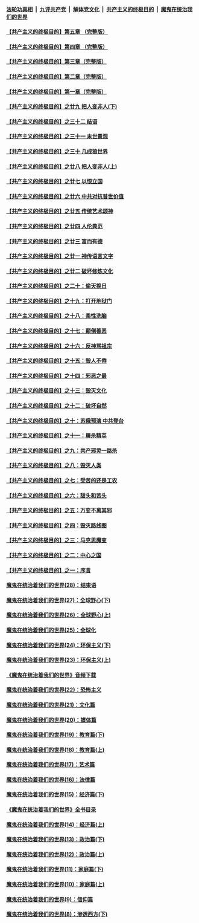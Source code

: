 ####  [法轮功真相](../../../../basic/blob/master/README.md?t=08161700) &nbsp;|&nbsp; [九评共产党](../../../../9ping.md/blob/master/README.md?t=08161700) &nbsp;|&nbsp; [解体党文化](../../../../jtdwh.md/blob/master/README.md?t=08161700)  &nbsp;|&nbsp; [共产主义的终极目的](../../../../gczydzjmd.md/blob/master/README.md?t=08161700) &nbsp;|&nbsp; [魔鬼在统治我们的世界](../../../../mgztzwmdsj.md/blob/master/README.md?t=08161700) 

#### [【共产主义的终极目的】第五章 （完整版）](../pages/nsc422/n11428912.md?t=08161700) 

#### [【共产主义的终极目的】第四章 （完整版）](../pages/nsc422/n11428907.md?t=08161700) 

#### [【共产主义的终极目的】第三章（完整版）](../pages/nsc422/n11428848.md?t=08161700) 

#### [【共产主义的终极目的】第二章（完整版）](../pages/nsc422/n11428831.md?t=08161700) 

#### [【共产主义的终极目的】第一章（完整版）](../pages/nsc422/n11417651.md?t=08161700) 

#### [【共产主义的终极目的】之廿九 把人变非人(下)](../pages/nsc422/n11344140.md?t=08161700) 

#### [【共产主义的终极目的】之三十二 结语](../pages/nsc422/n11360535.md?t=08161700) 

#### [【共产主义的终极目的】之三十一 末世景观](../pages/nsc422/n11351129.md?t=08161700) 

#### [【共产主义的终极目的】之三十 几成狼世界](../pages/nsc422/n11348280.md?t=08161700) 

#### [【共产主义的终极目的】之廿八 把人变非人(上)](../pages/nsc422/n11340492.md?t=08161700) 

#### [【共产主义的终极目的】之廿七 以恨立国](../pages/nsc422/n11336944.md?t=08161700) 

#### [【共产主义的终极目的】之廿六 中共对抗普世价值](../pages/nsc422/n11324785.md?t=08161700) 

#### [【共产主义的终极目的】之廿五 传统艺术颂神](../pages/nsc422/n11296396.md?t=08161700) 

#### [【共产主义的终极目的】之廿四 人伦典范](../pages/nsc422/n11296397.md?t=08161700) 

#### [【共产主义的终极目的】之廿三 富而有德](../pages/nsc422/n11283598.md?t=08161700) 

#### [【共产主义的终极目的】之廿一 神传语言文字](../pages/nsc422/n11263265.md?t=08161700) 

#### [【共产主义的终极目的】之廿二 破坏修炼文化](../pages/nsc422/n11245728.md?t=08161700) 

#### [【共产主义的终极目的】之二十：偷天换日](../pages/nsc422/n11238846.md?t=08161700) 

#### [【共产主义的终极目的】之十九：打开地狱门](../pages/nsc422/n11206376.md?t=08161700) 

#### [【共产主义的终极目的】之十八：柔性洗脑](../pages/nsc422/n11199994.md?t=08161700) 

#### [【共产主义的终极目的】之十七：颠倒善恶](../pages/nsc422/n11179782.md?t=08161700) 

#### [【共产主义的终极目的】之十六：反神骂祖宗](../pages/nsc422/n11166798.md?t=08161700) 

#### [【共产主义的终极目的】之十五：毁人不倦](../pages/nsc422/n11166792.md?t=08161700) 

#### [【共产主义的终极目的】之十四：邪恶之最](../pages/nsc422/n11150249.md?t=08161700) 

#### [【共产主义的终极目的】之十三：毁灭文化](../pages/nsc422/n11135227.md?t=08161700) 

#### [【共产主义的终极目的】之十二：破坏自然](../pages/nsc422/n11135214.md?t=08161700) 

#### [【共产主义的终极目的】之十：苏俄预演 中共登台](../pages/nsc422/n11118424.md?t=08161700) 

#### [【共产主义的终极目的】之十一：屠杀精英](../pages/nsc422/n11118442.md?t=08161700) 

#### [【共产主义的终极目的】之九：共产邪灵一路杀](../pages/nsc422/n11114139.md?t=08161700) 

#### [【共产主义的终极目的】之八：毁灭人类](../pages/nsc422/n11108503.md?t=08161700) 

#### [【共产主义的终极目的】之七：受苦的还是工农](../pages/nsc422/n11101809.md?t=08161700) 

#### [【共产主义的终极目的】之六：甜头和苦头](../pages/nsc422/n11096971.md?t=08161700) 

#### [【共产主义的终极目的】之五：万变不离其邪](../pages/nsc422/n11091285.md?t=08161700) 

#### [【共产主义的终极目的】之四：毁灭路线图](../pages/nsc422/n11086284.md?t=08161700) 

#### [【共产主义的终极目的】之三：马克思魔变](../pages/nsc422/n11061941.md?t=08161700) 

#### [【共产主义的终极目的】之二：中心之国](../pages/nsc422/n11047728.md?t=08161700) 

#### [【共产主义的终极目的】之一：序言](../pages/nsc422/n11086077.md?t=08161700) 

#### [魔鬼在统治着我们的世界(28)：结束语](../pages/nsc422/n10936246.md?t=08161700) 

#### [魔鬼在统治着我们的世界(27)：全球野心(下)](../pages/nsc422/n10928319.md?t=08161700) 

#### [魔鬼在统治着我们的世界(26)：全球野心(上)](../pages/nsc422/n10900318.md?t=08161700) 

#### [魔鬼在统治着我们的世界(25)：全球化](../pages/nsc422/n10788205.md?t=08161700) 

#### [魔鬼在统治着我们的世界(24)：环保主义(下)](../pages/nsc422/n10695307.md?t=08161700) 

#### [魔鬼在统治着我们的世界(23)：环保主义(上)](../pages/nsc422/n10688613.md?t=08161700) 

#### [《魔鬼在统治着我们的世界》音频下载](../pages/nsc422/n10635553.md?t=08161700) 

#### [魔鬼在统治着我们的世界(22)：恐怖主义](../pages/nsc422/n10614727.md?t=08161700) 

#### [魔鬼在统治着我们的世界(21)：文化篇](../pages/nsc422/n10597706.md?t=08161700) 

#### [魔鬼在统治着我们的世界(20)：媒体篇](../pages/nsc422/n10586579.md?t=08161700) 

#### [魔鬼在统治着我们的世界(19)：教育篇(下)](../pages/nsc422/n10564808.md?t=08161700) 

#### [魔鬼在统治着我们的世界(18)：教育篇(上)](../pages/nsc422/n10526970.md?t=08161700) 

#### [魔鬼在统治着我们的世界(17)：艺术篇](../pages/nsc422/n10499093.md?t=08161700) 

#### [魔鬼在统治着我们的世界(16)：法律篇](../pages/nsc422/n10485969.md?t=08161700) 

#### [魔鬼在统治着我们的世界(15)：经济篇(下)](../pages/nsc422/n10469975.md?t=08161700) 

#### [《魔鬼在统治着我们的世界》全书目录](../pages/nsc422/n10464261.md?t=08161700) 

#### [魔鬼在统治着我们的世界(14)：经济篇(上)](../pages/nsc422/n10457370.md?t=08161700) 

#### [魔鬼在统治着我们的世界(13)：政治篇(下)](../pages/nsc422/n10448270.md?t=08161700) 

#### [魔鬼在统治着我们的世界(12)：政治篇(上)](../pages/nsc422/n10444576.md?t=08161700) 

#### [魔鬼在统治着我们的世界(11)：家庭篇(下)](../pages/nsc422/n10440961.md?t=08161700) 

#### [魔鬼在统治着我们的世界(10)：家庭篇(上)](../pages/nsc422/n10435448.md?t=08161700) 

#### [魔鬼在统治着我们的世界(9)：信仰篇](../pages/nsc422/n10432159.md?t=08161700) 

#### [魔鬼在统治着我们的世界(8)：渗透西方(下)](../pages/nsc422/n10429603.md?t=08161700) 

